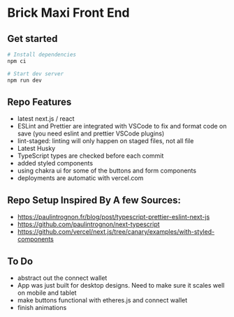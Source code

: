 # Brick Maxi Front End

## Get started

```sh
# Install dependencies
npm ci

# Start dev server
npm run dev
```

## Repo Features

- latest next.js / react
- ESLint and Prettier are integrated with VSCode to fix and format code on save (you need eslint and prettier VSCode plugins)
- lint-staged: linting will only happen on staged files, not all file
- Latest Husky
- TypeScript types are checked before each commit
- added styled components
- using chakra ui for some of the buttons and form components
- deployments are automatic with vercel.com

## Repo Setup Inspired By A few Sources:

- https://paulintrognon.fr/blog/post/typescript-prettier-eslint-next-js
- https://github.com/paulintrognon/next-typescript
- https://github.com/vercel/next.js/tree/canary/examples/with-styled-components

## To Do

- abstract out the connect wallet
- App was just built for desktop designs. Need to make sure it scales well on mobile and tablet
- make buttons functional with etheres.js and connect wallet
- finish animations
